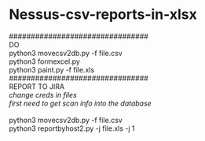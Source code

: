 # Nessus-csv-reports-in-xlsx

################################<br/>
DO<br/>
python3 movecsv2db.py -f file.csv<br/>
python3 formexcel.py <br/>
python3 paint.py -f file.xls<br/>
################################<br/>
REPORT TO JIRA<br/>
*change creds in files*<br/>
*first need to get scan info into the database*<br/><br/>
python3 movecsv2db.py -f file.csv<br/>
python3 reportbyhost2.py -j file.xls -j 1<br/>

